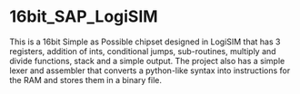 # 16bit_SAP_LogiSIM
This is a 16bit Simple as Possible chipset designed in LogiSIM that has 3 registers, addition of ints, conditional jumps, sub-routines, multiply and divide functions, stack and a simple output. The project also has a simple lexer and assembler that converts a python-like syntax into instructions for the RAM and stores them in a binary file.
